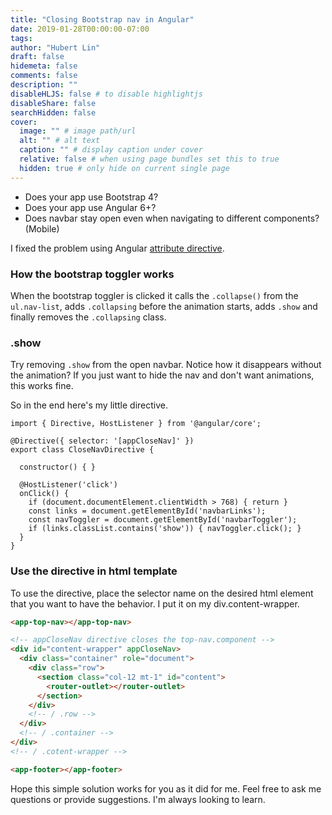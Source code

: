 ```yaml
---
title: "Closing Bootstrap nav in Angular"
date: 2019-01-28T00:00:00-07:00
tags:
author: "Hubert Lin"
draft: false
hidemeta: false
comments: false
description: ""
disableHLJS: false # to disable highlightjs
disableShare: false
searchHidden: false
cover:
  image: "" # image path/url
  alt: "" # alt text
  caption: "" # display caption under cover
  relative: false # when using page bundles set this to true
  hidden: true # only hide on current single page
---
```


- Does your app use Bootstrap 4?
- Does your app use Angular 6+?
- Does navbar stay open even when navigating to different components? (Mobile)

I fixed the problem using Angular
[attribute directive](https://angular.io/guide/attribute-directives).

### How the bootstrap toggler works

When the bootstrap toggler is clicked it calls the `.collapse()` from the
`ul.nav-list`, adds `.collapsing` before the animation starts, adds `.show` and
finally removes the `.collapsing` class.

### .show

Try removing `.show` from the open navbar. Notice how it disappears without the
animation? If you just want to hide the nav and don't want animations, this
works fine.

So in the end here's my little directive.

```
import { Directive, HostListener } from '@angular/core';

@Directive({ selector: '[appCloseNav]' })
export class CloseNavDirective {

  constructor() { }

  @HostListener('click')
  onClick() {
    if (document.documentElement.clientWidth > 768) { return }
    const links = document.getElementById('navbarLinks');
    const navToggler = document.getElementById('navbarToggler');
    if (links.classList.contains('show')) { navToggler.click(); }
  }
}
```

### Use the directive in html template

To use the directive, place the selector name on the desired html element that
you want to have the behavior. I put it on my div.content-wrapper.

```html
<app-top-nav></app-top-nav>

<!-- appCloseNav directive closes the top-nav.component -->
<div id="content-wrapper" appCloseNav>
  <div class="container" role="document">
    <div class="row">
      <section class="col-12 mt-1" id="content">
        <router-outlet></router-outlet>
      </section>
    </div>
    <!-- / .row -->
  </div>
  <!-- / .container -->
</div>
<!-- / .cotent-wrapper -->

<app-footer></app-footer>
```

Hope this simple solution works for you as it did for me. Feel free to ask me
questions or provide suggestions. I'm always looking to learn.
